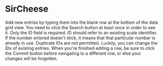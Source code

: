 # SirCheese

Add new entries by typing them into the blank row at the bottom of the data grid view. You need to click the Search button at least once in order to see it. Only the ID field is required. ID should refer to an existing scale identifier. If the number entered doesn't stick, it means that that particular number is already in use. Duplicate IDs are not permitted. Luckily, you can change the IDs of existing entries. When you're finished editing a row, be sure to click the Commit button before navigating to a different row, or else your changes will be forgotten.
